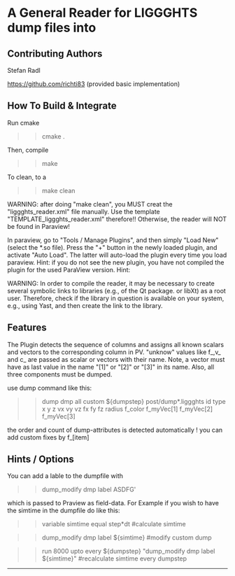 A General Reader for LIGGGHTS dump files into
============================================

Contributing Authors
---------------
Stefan Radl 

https://github.com/richti83 (provided basic implementation)

How To Build & Integrate
------------------
Run cmake

>> cmake .

Then, compile

>> make

To clean, to a 

>> make clean

WARNING: after doing "make clean", you MUST creat the "liggghts_reader.xml" file manually. Use the template "TEMPLATE_liggghts_reader.xml" therefore!! Otherwise, the reader will NOT be found in Paraview!

In paraview, go to "Tools / Manage Plugins", and then simply "Load New" (select the *.so file). Press the "+" button in the newly loaded plugin, and activate "Auto Load". The latter will auto-load the plugin every time you load paraview. Hint: if you do not see the new plugin, you have not compiled the plugin for the used ParaView version.
Hint:

WARNING: In order to compile the reader, it may be necessary to create several symbolic links to libraries (e.g., of the Qt package. or libXt) as a root user.  Therefore, check if the library in question is available on your system, e.g., using Yast, and then create the link to the library.


Features
----------------------
The Plugin detects the sequence of columns and assigns all known scalars and vectors to the corresponding column in PV. "unknow" values like f_,v_ and c_ are passed as scalar or vectors with their name. Note, a vector must have as last value in the name "[1]" or "[2]" or "[3]" in its name. Also, all three components must be dumped.

use dump command like this:

>> dump		dmp all custom ${dumpstep} post/dump*.liggghts id type x y z vx vy vz fx fy fz radius f_color f_myVec[1] f_myVec[2] f_myVec[3]

the order and count of dump-attributes is detected automatically ! you can add custom fixes by f_<NAME>[item]


Hints / Options
---------------------

You can add a lable to the dumpfile with

>> dump_modify	dmp label ASDFG'

which is passed to Praview as field-data.
For Example if you wish to have the simtime in the dumpfile do like this:

>> variable 	simtime equal step*dt #calculate simtime

>> dump_modify	dmp label ${simtime}  #modify custom dump

>> run		8000 upto every ${dumpstep} "dump_modify	dmp label ${simtime}" #recalculate simtime every dumpstep

--------------------------------------------------------------------------------------
